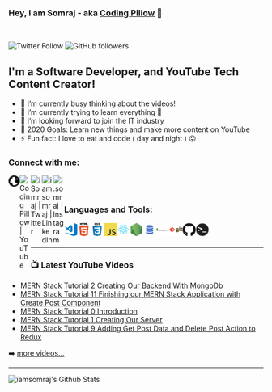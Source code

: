 ### Hey, I am Somraj - aka [Coding Pillow][youtube] 👋

<br/>

![Twitter Follow](https://img.shields.io/twitter/follow/iSomraj?logo=twitter&style=for-the-badge)
![GitHub followers](https://img.shields.io/github/followers/iamsomraj?logo=github&style=for-the-badge)


## I'm a Software Developer, and YouTube Tech Content Creator!

- 🔭 I’m currently busy thinking about the videos!
- 🌱 I’m currently trying to learn everything 🤣
- 👯 I’m looking forward to join the IT industry
- 🥅 2020 Goals: Learn new things and make more content on YouTube
- ⚡ Fun fact: I love to eat and code ( day and night ) 😛

### Connect with me:

[<img align="left" alt="iamsomraj.github.io" width="22px" src="https://raw.githubusercontent.com/iconic/open-iconic/master/svg/globe.svg" />][website]
[<img align="left" alt="Coding Pillow | YouTube" width="22px" src="https://cdn.jsdelivr.net/npm/simple-icons@v3/icons/youtube.svg" />][youtube]
[<img align="left" alt="iSomraj | Twitter" width="22px" src="https://cdn.jsdelivr.net/npm/simple-icons@v3/icons/twitter.svg" />][twitter]
[<img align="left" alt="iamsomraj | LinkedIn" width="22px" src="https://cdn.jsdelivr.net/npm/simple-icons@v3/icons/linkedin.svg" />][linkedin]
[<img align="left" alt="i.somraj | Instagram" width="22px" src="https://cdn.jsdelivr.net/npm/simple-icons@v3/icons/instagram.svg" />][instagram]

<br />
<br />

### Languages and Tools:

[<img align="left" alt="Visual Studio Code" width="26px" src="https://raw.githubusercontent.com/github/explore/80688e429a7d4ef2fca1e82350fe8e3517d3494d/topics/visual-studio-code/visual-studio-code.png" />][mernstackplaylist]
[<img align="left" alt="HTML5" width="26px" src="https://raw.githubusercontent.com/github/explore/80688e429a7d4ef2fca1e82350fe8e3517d3494d/topics/html/html.png" />][mernstackplaylist]
[<img align="left" alt="CSS3" width="26px" src="https://raw.githubusercontent.com/github/explore/80688e429a7d4ef2fca1e82350fe8e3517d3494d/topics/css/css.png" />][mernstackplaylist]
[<img align="left" alt="JavaScript" width="26px" src="https://raw.githubusercontent.com/github/explore/80688e429a7d4ef2fca1e82350fe8e3517d3494d/topics/javascript/javascript.png" />][mernstackplaylist]
[<img align="left" alt="React" width="26px" src="https://raw.githubusercontent.com/github/explore/80688e429a7d4ef2fca1e82350fe8e3517d3494d/topics/react/react.png" />][mernstackplaylist]
[<img align="left" alt="Node.js" width="26px" src="https://raw.githubusercontent.com/github/explore/80688e429a7d4ef2fca1e82350fe8e3517d3494d/topics/nodejs/nodejs.png" />][mernstackplaylist]
[<img align="left" alt="SQL" width="26px" src="https://raw.githubusercontent.com/github/explore/80688e429a7d4ef2fca1e82350fe8e3517d3494d/topics/sql/sql.png" />][mernstackplaylist]
[<img align="left" alt="MongoDB" width="26px" src="https://raw.githubusercontent.com/github/explore/80688e429a7d4ef2fca1e82350fe8e3517d3494d/topics/mongodb/mongodb.png" />][mernstackplaylist]
[<img align="left" alt="Git" width="26px" src="https://raw.githubusercontent.com/github/explore/80688e429a7d4ef2fca1e82350fe8e3517d3494d/topics/git/git.png" />][mernstackplaylist]
[<img align="left" alt="GitHub" width="26px" src="https://raw.githubusercontent.com/github/explore/78df643247d429f6cc873026c0622819ad797942/topics/github/github.png" />][mernstackplaylist]
[<img align="left" alt="Terminal" width="26px" src="https://raw.githubusercontent.com/github/explore/80688e429a7d4ef2fca1e82350fe8e3517d3494d/topics/terminal/terminal.png" />][mernstackplaylist]

<br />
<br />

---

### 📺 Latest YouTube Videos

<!-- YOUTUBE:START -->

- [MERN Stack Tutorial 2 Creating Our Backend With MongoDb](https://www.youtube.com/watch?v=W58HfM9bhHI)
- [MERN Stack Tutorial 11 Finishing our MERN Stack Application with Create Post Component](https://www.youtube.com/watch?v=nMLEZopNJtw)
- [MERN Stack Tutorial 0 Introduction](https://www.youtube.com/watch?v=uQduie_i-mw)
- [MERN Stack Tutorial 1 Creating Our Server](https://www.youtube.com/watch?v=CILU3kPkvA0)
- [MERN Stack Tutorial 9 Adding Get Post Data and Delete Post Action to Redux](https://www.youtube.com/watch?v=iFYXLmA-qro)
<!-- YOUTUBE:END -->

➡️ [more videos...](https://www.youtube.com/channel/UCpMMxmD0UWep2B7TfHynvdQ/)

---

<img align="left" alt="iamsomraj's Github Stats" src="https://github-readme-stats.iamsomraj.vercel.app/api?username=iamsomraj&show_icons=true&hide_border=true&hide=issues&count_private=true" />

[website]: https://iamsomraj.github.io/
[twitter]: https://twitter.com/iSomraj
[youtube]: https://www.youtube.com/channel/UCpMMxmD0UWep2B7TfHynvdQ/
[instagram]: https://www.instagram.com/i.somraj/
[linkedin]: https://www.linkedin.com/in/iamsomraj/
[mernstackplaylist]: https://www.youtube.com/playlist?list=PLNdJcRCkHGEmFuzmdFoQf2-eKv4GRzJ5m
